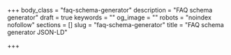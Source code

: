 +++
body_class = "faq-schema-generator"
description = "FAQ schema generator"
draft = true
keywords = ""
og_image = ""
robots = "noindex nofollow"
sections = []
slug = "faq-schema-generator"
title = "FAQ schema generator JSON-LD"

+++
